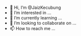 - 👋 Hi, I’m @JaizKecubung
- 👀 I’m interested in ...
- 🌱 I’m currently learning ...
- 💞️ I’m looking to collaborate on ...
- 📫 How to reach me ...

<!---
JaizKecubung/JaizKecubung is a ✨ special ✨ repository because its `README.md` (this file) appears on your GitHub profile.
You can click the Preview link to take a look at your changes.
--->
